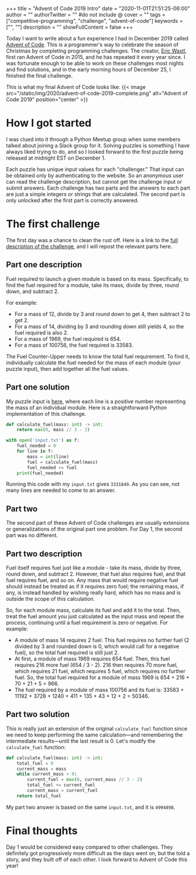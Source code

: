 +++
title = "Advent of Code 2019 Intro"
date = "2020-11-01T21:51:25-06:00"
author = ""
authorTwitter = "" #do not include @
cover = ""
tags = ["competitive-programming", "challenge", "advent-of-code"]
keywords = ["", ""]
description = ""
showFullContent = false
+++

Today I want to write about a fun experience I had in December 2019 called [Advent of Code](https://adventofcode.com/).
This is a programmer's way to celebrate the season of Christmas by completing programming challenges. The creator, [Eric
Wastl](http://was.tl/), first ran Advent of Code in 2015, and he has repeated it every year since. I was fortunate
enough to be able to work on these challenges most nights and find solutions, and in the early morning hours of December
25, I finished the final challenge.

This is what my final Advent of Code looks like: {{< image src="/static/img/2020/advent-of-code-2019-complete.png"
alt="Advent of Code 2019" position="center" >}}

# How I got started

I was clued into it through a Python Meetup group when some members talked about joining a Slack group for it. Solving
puzzles is something I have always liked trying to do, and so I looked forward to the first puzzle being released at
midnight EST on December 1.

Each puzzle has unique input values for each "challenger." That input can be obtained only by authenticating to the
website. So an anonymous user can read the challenge description, but cannot get the challenge input or submit answers.
Each challenge has two parts and the answers to each part are just a simple integers or strings that are calculated. The
second part is only unlocked after the first part is correctly answered.

# The first challenge

The first day was a chance to clean the rust off. Here is a link to the [full description of the
challenge](https://adventofcode.com/2019/day/1), and I will repost the relevant parts here.

## Part one description

Fuel required to launch a given module is based on its mass. Specifically, to find the fuel required for a module, take
its mass, divide by three, round down, and subtract 2.

For example:

- For a mass of 12, divide by 3 and round down to get 4, then subtract 2 to get 2.
- For a mass of 14, dividing by 3 and rounding down still yields 4, so the fuel required is also 2.
- For a mass of 1969, the fuel required is 654.
- For a mass of 100756, the fuel required is 33583.

The Fuel Counter-Upper needs to know the total fuel requirement. To find it, individually calculate the fuel needed for
the mass of each module (your puzzle input), then add together all the fuel values.

## Part one solution

My puzzle input is [here](/static/data/aoc-2019/day1/input.txt), where each line is a positive number representing the
mass of an individual module. Here is a straightforward Python implementation of this challenge.

```python
def calculate_fuel(mass: int) -> int:
    return max(0, mass // 3 - 2)

with open('input.txt') as f:
    fuel_needed = 0
    for line in f:
        mass = int(line)
        fuel = calculate_fuel(mass)
        fuel_needed += fuel
    print(fuel_needed)
```

Running this code with my `input.txt` gives `3331849`. As you can see, not many lines are needed to come to an answer.

## Part two

The second part of these Advent of Code challenges are usually extensions or generalizations of the original part one
problem. For Day 1, the second part was no different.

## Part two description

Fuel itself requires fuel just like a module - take its mass, divide by three, round down, and subtract 2. However, that
fuel also requires fuel, and that fuel requires fuel, and so on. Any mass that would require negative fuel should
instead be treated as if it requires zero fuel; the remaining mass, if any, is instead handled by wishing really hard,
which has no mass and is outside the scope of this calculation.

So, for each module mass, calculate its fuel and add it to the total. Then, treat the fuel amount you just calculated as
the input mass and repeat the process, continuing until a fuel requirement is zero or negative. For example:

- A module of mass 14 requires 2 fuel. This fuel requires no further fuel (2 divided by 3 and rounded down is 0, which
  would call for a negative fuel), so the total fuel required is still just 2.
- At first, a module of mass 1969 requires 654 fuel. Then, this fuel requires 216 more fuel (654 / 3 - 2). 216 then
  requires 70 more fuel, which requires 21 fuel, which requires 5 fuel, which requires no further fuel. So, the total
fuel required for a module of mass 1969 is 654 + 216 + 70 + 21 + 5 = 966.
- The fuel required by a module of mass 100756 and its fuel is: 33583 + 11192 + 3728 + 1240 + 411 + 135 + 43 + 12 + 2 =
  50346.

## Part two solution

This is really just an extension of the original `calculate_fuel` function since we need to keep performing the same
calculation&mdash;and remembering the intermediate results&mdash;until the last result is 0. Let's modify the
`calculate_fuel` function:

```python
def calculate_fuel(mass: int) -> int:
    total_fuel = 0
    current_mass = mass
    while current_mass > 0:
        current_fuel = max(0, current_mass // 3 - 2)
        total_fuel += current_fuel
        current_mass = current_fuel
    return total_fuel
```

My part two answer is based on the same `input.txt`, and it is `4994898`.

# Final thoughts

Day 1 would be considered easy compared to other challenges. They definitely got progressively more difficult as the
days went on, but the told a story, and they built off of each other. I look forward to Advent of Code this year!
